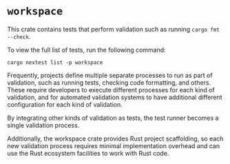 # `workspace`

This crate contains tests that perform validation such as running `cargo fmt --check`.

To view the full list of tests, run the following command:

```console
cargo nextest list -p workspace
```

Frequently, projects define multiple separate processes to run as part of validation, such as running tests, checking code formatting, and others.
These require developers to execute different processes for each kind of validation, and for automated validation systems to have additional different configuration for each kind of validation.

By integrating other kinds of validation as tests, the test runner becomes a single validation process.

Additionally, the workspace crate provides Rust project scaffolding, so each new validation process requires minimal implementation overhead and can use the Rust ecosystem facilities to work with Rust code.
